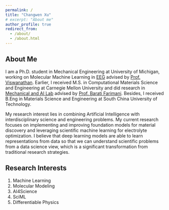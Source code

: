 ```yaml
---
permalink: /
title: "Changwen Xu"
# excerpt: "About me"
author_profile: true
redirect_from: 
  - /about/
  - /about.html
---
```


About Me
------
I am a Ph.D. student in Mechanical Engineering at University of Michigan, working on Molecular Machine Learning in [EEG](https://www.cmu.edu/me/venkatgroup/) advised by [Prof. Viswanathan](https://aero.engin.umich.edu/people/viswanathan-venkat/). Earlier, I received M.S. in Computational Materials Science and Engineering at Carnegie Mellon University and did research in [Mechanical and AI Lab](https://sites.google.com/view/barati) advised by [Prof. Barati Farimani](https://www.meche.engineering.cmu.edu/directory/bios/barati-farimani-amir.html). Besides, I received B.Eng in Materials Science and Engineering at South China University of Technology.

My research interest lies in combining Artificial Intelligence with interdisciplinary science and engineering problems. My current research focuses on implementing and improving foundation models for material discovery and leveraging scientific machine learning for electrolyte optimization. I believe that deep learning models are able to learn representations from data so that we can understand scientific problems from a data science view, which is a significant transformation from traditional research strategies. 

Research Interests
------
1. Machine Learning
2. Molecular Modeling
3. AI4Science
4. SciML
5. Differentiable Physics

